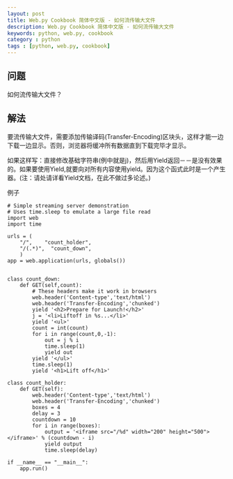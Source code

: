 ```yaml
---
layout: post
title: Web.py Cookbook 简体中文版 - 如何流传输大文件
description: Web.py Cookbook 简体中文版 - 如何流传输大文件
keywords: python, web.py, cookbook
category : python
tags : [python, web.py, cookbook]
---
```


## 问题

如何流传输大文件？

## 解法

要流传输大文件，需要添加传输译码(Transfer-Encoding)区块头，这样才能一边下载一边显示。否则，浏览器将缓冲所有数据直到下载完毕才显示。

如果这样写：直接修改基础字符串(例中就是j)，然后用Yield返回－－是没有效果的。如果要使用Yield,就要向对所有内容使用yield。因为这个函式此时是一个产生器。(注：请处请详看Yield文档，在此不做过多论述。)


例子

    # Simple streaming server demonstration
    # Uses time.sleep to emulate a large file read
    import web
    import time
     
    urls = (
        "/",    "count_holder",
        "/(.*)",  "count_down",
        )
    app = web.application(urls, globals())
     

    class count_down:
        def GET(self,count):
            # These headers make it work in browsers
            web.header('Content-type','text/html')
            web.header('Transfer-Encoding','chunked')        
            yield '<h2>Prepare for Launch!</h2>'
            j = '<li>Liftoff in %s...</li>'
            yield '<ul>'
            count = int(count)
            for i in range(count,0,-1):
                out = j % i
                time.sleep(1)
                yield out
            yield '</ul>'
            time.sleep(1)
            yield '<h1>Lift off</h1>'
            
    class count_holder:
        def GET(self):
            web.header('Content-type','text/html')
            web.header('Transfer-Encoding','chunked')        
            boxes = 4
            delay = 3
            countdown = 10
            for i in range(boxes):
                output = '<iframe src="/%d" width="200" height="500"></iframe>' % (countdown - i)
                yield output
                time.sleep(delay)
            
    if __name__ == "__main__":
        app.run()